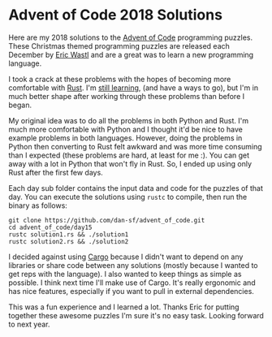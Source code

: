 Advent of Code 2018 Solutions
=============================

Here are my 2018 solutions to the [Advent of Code](https://adventofcode.com/)
programming puzzles. These Christmas themed programming puzzles are released
each December by [Eric Wastl](http://was.tl/) and are a great was to learn a
new programming language.

I took a crack at these problems with the hopes of becoming more comfortable
with [Rust](https://www.rust-lang.org/). I'm [still
learning](https://www.dsfcode.com/posts/learning-rust/), (and have a ways to
go), but I'm in much better shape after working through these problems than
before I began.

My original idea was to do all the problems in both Python and Rust. I'm much
more comfortable with Python and I thought it'd be nice to have example
problems in both languages. However, doing the problems in Python then
converting to Rust felt awkward and was more time consuming than I expected
(these problems are hard, at least for me :). You can get away with a lot in
Python that won't fly in Rust. So, I ended up using only Rust after the first
few days.

Each day sub folder contains the input data and code for the puzzles of that
day. You can execute the solutions using `rustc` to compile, then run the
binary as follows:

```
git clone https://github.com/dan-sf/advent_of_code.git
cd advent_of_code/day15
rustc solution1.rs && ./solution1
rustc solution2.rs && ./solution2
```

I decided against using [Cargo](https://doc.rust-lang.org/stable/cargo/)
because I didn't want to depend on any libraries or share code between any
solutions (mostly because I wanted to get reps with the language). I also
wanted to keep things as simple as possible. I think next time I'll make use of
Cargo. It's really ergonomic and has nice features, especially if you want to
pull in external dependencies.

This was a fun experience and I learned a lot. Thanks Eric for putting together
these awesome puzzles I'm sure it's no easy task. Looking forward to next year.

